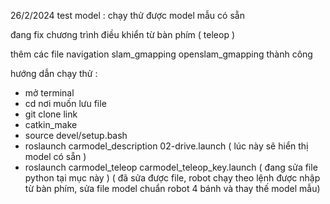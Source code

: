26/2/2024 test model : chạy thử được model mẫu có sẵn

đang fix chương trình điều khiển từ bàn phím ( teleop )

thêm các file navigation slam_gmapping openslam_gmapping thành công

hướng dẫn chạy thử :
- mở terminal
- cd nơi muốn lưu file
- git clone link
- catkin_make
- source devel/setup.bash
- roslaunch carmodel_description 02-drive.launch 
( lúc này sẽ hiển thị model có sẵn )
- roslaunch carmodel_teleop carmodel_teleop_key.launch 
( đang sửa file python tại mục này )
( đã sửa được file, robot chạy theo lệnh được nhập từ bàn phím, sửa file model chuẩn robot 4 bánh và thay thế model mẫu)
